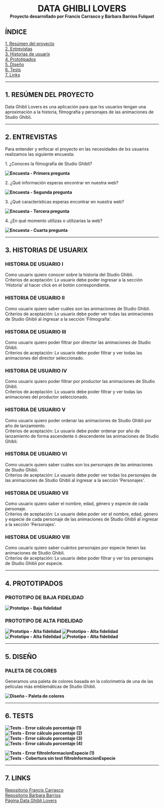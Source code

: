 <h1 align="center"><strong>DATA GHIBLI LOVERS<strong><br><small style="font-size: 0.5em;">Proyecto desarrollado por Francis Carrasco y Bárbara Barrios Fulquet</small></h1>

## <strong>ÍNDICE<strong>

<span style="font-weight: normal;">[1. Resúmen del proyecto](#1-resúmen-del-proyecto)</span><br>
<span style="font-weight: normal;">[2. Entrevistas](#2-entrevistas)</span><br>
<span style="font-weight: normal;">[3. Historias de usuarix](#3-historias-de-usuarix)</span><br>
<span style="font-weight: normal;">[4. Prototipados](#4-prototipados)</span><br>
<span style="font-weight: normal;">[5. Diseño](#5-diseño)</span><br>
<span style="font-weight: normal;">[6. Tests](#6-)</span><br>
<span style="font-weight: normal;">[7. Links](#7-links)</span>

***

## <strong>1. RESÚMEN DEL PROYECTO
<span style="font-weight: normal;">Data Ghibli Lovers es una aplicación para que lxs usuarixs tengan una aproximación a la historia, filmografía y personajes de las animaciones de Studio Ghibli.</span>

***

## <strong>2. ENTREVISTAS
<span style="font-weight: normal;">Para entender y enfocar el proyecto en las necesidades de lxs usuarixs realizamos las siguiente encuesta:</span> 

<span style="font-weight: normal;">1. ¿Conoces la filmografía de Studio Ghibli?</span>

![Encuesta - Primera pregunta](src/images/Read.me%20-%20Encuesta%20(1).png)

<span style="font-weight: normal;">2. ¿Qué información esperas encontrar en nuestra web?</span>

![Encuesta - Segunda pregunta](src/images/Read.me%20-%20Encuesta%20(2).png)

<span style="font-weight: normal;">3. ¿Qué características esperas encontrar en nuestra web?</span>

![Encuesta - Tercera pregunta](src/images/Read.me%20-%20Encuesta%20(3).png)

<span style="font-weight: normal;">4. ¿En qué momento utilizas o utilizarías la web?</span>

![Encuesta - Cuarta pregunta](src/images/Read.me%20-%20Encuesta%20(4).png)

***

## <strong>3. HISTORIAS DE USUARIX
### <strong>HISTORIA DE USUARIO I
<span style="font-weight: normal;">Como usuarix quiero conocer sobre la historia del Studio Ghibli.<br>
Criterios de aceptación: Lx usuarix debe poder ingresar a la sección 'Historia' al hacer click en el botón correspondiente.
</span>
### <strong>HISTORIA DE USUARIO II
<span style="font-weight: normal;">Como usuarix quiero saber cuáles son las animaciones de Studio Ghibli.<br>
Criterios de aceptación: Lx usuarix debe poder ver todas las animaciones de Studio Ghibli al ingresar a la sección 'Filmografía'.
</span>
### <strong>HISTORIA DE USUARIO III
<span style="font-weight: normal;">Como usuarix quiero poder filtrar por director las animaciones de Studio Ghibli.<br>
Criterios de aceptación: Lx usuarix debe poder filtrar y ver todas las animaciones del director seleccionado.
</span>
### <strong>HISTORIA DE USUARIO IV
<span style="font-weight: normal;">Como usuarix quiero poder filtrar por productor las animaciones de Studio Ghibli.<br>
Criterios de aceptación: Lx usuarix debe poder filtrar y ver todas las animaciones del productor seleccionado.
</span>
### <strong>HISTORIA DE USUARIO V
<span style="font-weight: normal;">Como usuarix quiero poder ordenar las animaciones de Studio Ghibli por año de lanzamiento.<br>
Criterios de aceptación: Lx usuarix debe poder ordenar por año de lanzamiento de forma ascendente ó descendente las animaciones de Studio Ghibli.
</span>
### <strong>HISTORIA DE USUARIO VI
<span style="font-weight: normal;">Como usuarix quiero saber cuáles son los personajes de las animaciones de Studio Ghibli.<br>
Criterios de aceptación: Lx usuarix debe poder ver todas los personajes de las animaciones de Studio Ghibli al ingresar a la sección 'Personajes'.
</span>
### <strong>HISTORIA DE USUARIO VII
<span style="font-weight: normal;">Como usuarix quiero saber el nombre, edad, género y especie de cada personaje.<br>
Criterios de aceptación: Lx usuarix debe poder ver el nombre, edad, género y especie de cada personaje de las animaciones de Studio Ghibli al ingresar a la sección 'Personajes'.
</span>
### <strong>HISTORIA DE USUARIO VIII
<span style="font-weight: normal;">Como usuarix quiero saber cuántos personajes por especie tienen las animaciones de Studio Ghibli.<br>
Criterios de aceptación: Lx usuarix debe poder filtrar y ver los personajes de Studio Ghibli por especie.
</span>

***

## <strong>4. PROTOTIPADOS
### <strong>PROTOTIPO DE BAJA FIDELIDAD

![Prototipo - Baja fidelidad](src/images/Read.me%20-%20Prototipo%20de%20baja%20fidelidad%20(1).png)

### <strong>PROTOTIPO DE ALTA FIDELIDAD

![Prototipo - Alta fidelidad](src/images/Read.me%20-%20Prototipo%20de%20alta%20fidelidad%20(1).png)
![Prototipo - Alta fidelidad](src/images/Read.me%20-%20Prototipo%20de%20alta%20fidelidad%20(2).png)
![Prototipo - Alta fidelidad](src/images/Read.me%20-%20Prototipo%20de%20alta%20fidelidad%20(3).png)
![Prototipo - Alta fidelidad](src/images/Read.me%20-%20Prototipo%20de%20alta%20fidelidad%20(4).png)

***

## <strong>5. DISEÑO
### <strong>PALETA DE COLORES
<span style="font-weight: normal;">Generamos una paleta de colores basada en la colorimetría de una de las películas más emblemáticas de Studio Ghibli.</span>

![Diseño - Paleta de colores](src/images/Read.me%20-%20Paleta%20de%20colores.png)

***

## <strong>6. TESTS

![Tests - Error cálculo porcentaje (1)](src/images/Tests%20-%20Error%20c%C3%A1lculo%20porcentaje%20(1).png)
![Tests - Error cálculo porcentaje (2)](src/images/Tests%20-%20Error%20c%C3%A1lculo%20porcentaje%20(2).png)
![Tests - Error cálculo porcentaje (3)](src/images/Tests%20-%20Error%20c%C3%A1lculo%20porcentaje%20(3).png)
![Tests - Error cálculo porcentaje (4)](src/images/Tests%20-%20Error%20c%C3%A1lculo%20porcentaje%20(4).png)

![Tests - Error filtroInformacionEspecie (1)](src/images/Tests%20-%20Error%20filtroInformacionEspecie%20(1).png)
![Tests - Cobertura sin test filtroInformacionEspecie](src/images/Tests%20-%20Cobertura%20sin%20test%20filtroInformacionEspecie.png)

***

## <strong>7. LINKS

<span style="font-weight: normal;">[Repositorio Francis Carrasco](https://github.com/FrancisCG97/DEV005-data-lovers)</span><br>
<span style="font-weight: normal;">[Repositorio Bárbara Barrios](https://github.com/barbarabarriosfulquet/DEV005-data-lovers)</span><br>
<span style="font-weight: normal;">[Página Data Ghibli Lovers](https://franciscg97.github.io/DEV005-data-lovers/)</span>
